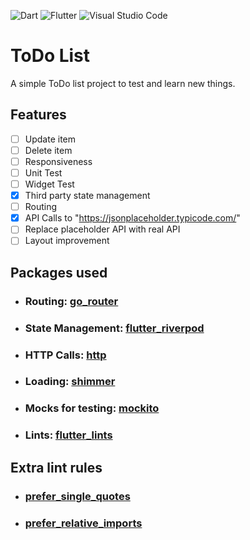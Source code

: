 ![Dart](https://img.shields.io/badge/dart-%230175C2.svg?style=for-the-badge&logo=dart&logoColor=white)
![Flutter](https://img.shields.io/badge/Flutter-%2302569B.svg?style=for-the-badge&logo=Flutter&logoColor=white)
![Visual Studio Code](https://img.shields.io/badge/Visual%20Studio%20Code-0078d7.svg?style=for-the-badge&logo=visual-studio-code&logoColor=white)

# ToDo List

A simple ToDo list project to test and learn new things.

## Features

- [ ] Update item
- [ ] Delete item
- [ ] Responsiveness
- [ ] Unit Test
- [ ] Widget Test
- [x] Third party state management
- [ ] Routing
- [x] API Calls to "https://jsonplaceholder.typicode.com/"
- [ ] Replace placeholder API with real API
- [ ] Layout improvement

## Packages used

- ### Routing: [go_router](https://pub.dev/packages/go_router)

- ### State Management: [flutter_riverpod](https://pub.dev/packages/flutter_riverpod)

- ### HTTP Calls: [http](https://pub.dev/packages/http)

- ### Loading: [shimmer](https://pub.dev/packages/shimmer)

- ### Mocks for testing: [mockito](https://pub.dev/packages/mockito)

- ### Lints: [flutter_lints](https://pub.dev/packages/flutter_lints)

## Extra lint rules

- ### [prefer_single_quotes](https://dart-lang.github.io/linter/lints/prefer_single_quotes.html)
- ### [prefer_relative_imports](https://dart-lang.github.io/linter/lints/prefer_relative_imports.html)
